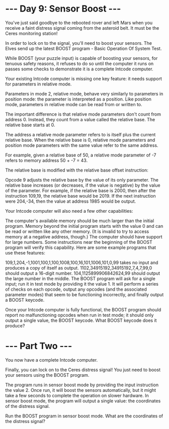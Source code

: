 # --- Day 9: Sensor Boost ---
You've just said goodbye to the rebooted rover and left Mars when you receive a faint distress signal coming from the asteroid belt. It must be the Ceres monitoring station!

In order to lock on to the signal, you'll need to boost your sensors. The Elves send up the latest BOOST program - Basic Operation Of System Test.

While BOOST (your puzzle input) is capable of boosting your sensors, for tenuous safety reasons, it refuses to do so until the computer it runs on passes some checks to demonstrate it is a complete Intcode computer.

Your existing Intcode computer is missing one key feature: it needs support for parameters in relative mode.

Parameters in mode 2, relative mode, behave very similarly to parameters in position mode: the parameter is interpreted as a position. Like position mode, parameters in relative mode can be read from or written to.

The important difference is that relative mode parameters don't count from address 0. Instead, they count from a value called the relative base. The relative base starts at 0.

The address a relative mode parameter refers to is itself plus the current relative base. When the relative base is 0, relative mode parameters and position mode parameters with the same value refer to the same address.

For example, given a relative base of 50, a relative mode parameter of -7 refers to memory address 50 + -7 = 43.

The relative base is modified with the relative base offset instruction:

Opcode 9 adjusts the relative base by the value of its only parameter. The relative base increases (or decreases, if the value is negative) by the value of the parameter.
For example, if the relative base is 2000, then after the instruction 109,19, the relative base would be 2019. If the next instruction were 204,-34, then the value at address 1985 would be output.

Your Intcode computer will also need a few other capabilities:

The computer's available memory should be much larger than the initial program. Memory beyond the initial program starts with the value 0 and can be read or written like any other memory. (It is invalid to try to access memory at a negative address, though.)
The computer should have support for large numbers. Some instructions near the beginning of the BOOST program will verify this capability.
Here are some example programs that use these features:

109,1,204,-1,1001,100,1,100,1008,100,16,101,1006,101,0,99 takes no input and produces a copy of itself as output.
1102,34915192,34915192,7,4,7,99,0 should output a 16-digit number.
104,1125899906842624,99 should output the large number in the middle.
The BOOST program will ask for a single input; run it in test mode by providing it the value 1. It will perform a series of checks on each opcode, output any opcodes (and the associated parameter modes) that seem to be functioning incorrectly, and finally output a BOOST keycode.

Once your Intcode computer is fully functional, the BOOST program should report no malfunctioning opcodes when run in test mode; it should only output a single value, the BOOST keycode. What BOOST keycode does it produce?

# --- Part Two ---
You now have a complete Intcode computer.

Finally, you can lock on to the Ceres distress signal! You just need to boost your sensors using the BOOST program.

The program runs in sensor boost mode by providing the input instruction the value 2. Once run, it will boost the sensors automatically, but it might take a few seconds to complete the operation on slower hardware. In sensor boost mode, the program will output a single value: the coordinates of the distress signal.

Run the BOOST program in sensor boost mode. What are the coordinates of the distress signal?
